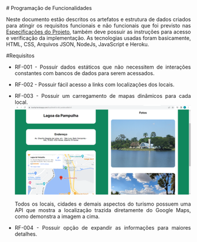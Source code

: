 <div align="justify"> 
# Programação de Funcionalidades

Neste documento estão descritos os artefatos e estrutura de dados criados para atingir os requisitos funcionais e não funcionais que foi previsto nas <a href="./specification.md">Especificações do Projeto</a>, também deve possuir as instruções para acesso e verificação da implementação. As tecnologias usadas foram basicamente, HTML, CSS, Arquivos JSON, NodeJs, JavaScript e Heroku.

#Requisitos 
  * RF-001 - Possuir dados estáticos que não necessitem de interações constantes com bancos de dados para serem acessados.
  

  * RF-002 - Possuir fácil acesso a links com localizações dos locais.
  * RF-003 - Possuir um carregamento de mapas dinâmicos para cada local.
    ![menu da lagoa da pampulha](img/menulagoadapampulha.png) 

    Todos os locais, cidades e demais aspectos do turismo possuem uma API que mostra a localização trazida diretamente do Google Maps, como demonstra a imagem a cima. 
  
  * RF-004 - Possuir opção de expandir as informações para maiores detalhes. 